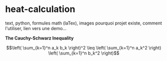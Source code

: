 # heat-calculation
text, python, formules math (laTex), images
pourquoi projet existe, comment l'utiliser, lien vers une demo...

**The Cauchy-Schwarz Inequality**

$$\left( \sum_{k=1}^n a_k b_k \right)^2 \leq \left( \sum_{k=1}^n a_k^2 \right) \left( \sum_{k=1}^n b_k^2 \right)$$
